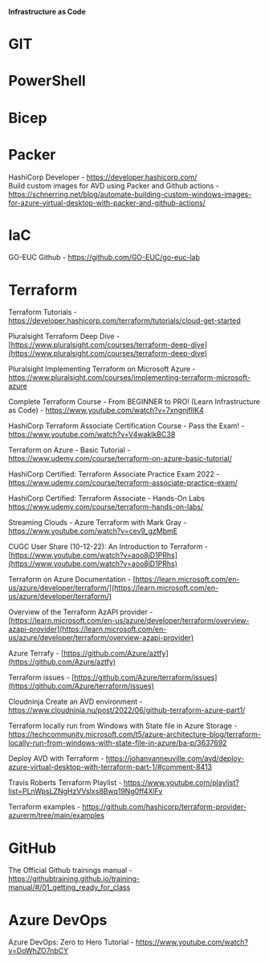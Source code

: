**Infrastructure as Code**

# GIT

# PowerShell

# Bicep

# Packer

HashiCorp Developer - https://developer.hashicorp.com/  
Build custom images for AVD using Packer and Github actions - https://schnerring.net/blog/automate-building-custom-windows-images-for-azure-virtual-desktop-with-packer-and-github-actions/

# IaC

GO-EUC Github - https://github.com/GO-EUC/go-euc-lab

# Terraform

Terraform Tutorials - https://developer.hashicorp.com/terraform/tutorials/cloud-get-started

Pluralsight Terraform Deep Dive - [https://www.pluralsight.com/courses/terraform-deep-dive](https://www.pluralsight.com/courses/terraform-deep-dive)

Pluralsight Implementing Terraform on Microsoft Azure - https://www.pluralsight.com/courses/implementing-terraform-microsoft-azure

Complete Terraform Course - From BEGINNER to PRO! (Learn Infrastructure as Code) - https://www.youtube.com/watch?v=7xngnjfIlK4

HashiCorp Terraform Associate Certification Course - Pass the Exam! - https://www.youtube.com/watch?v=V4waklkBC38

Terraform on Azure - Basic Tutorial - https://www.udemy.com/course/terraform-on-azure-basic-tutorial/

HashiCorp Certified: Terraform Associate Practice Exam 2022 - https://www.udemy.com/course/terraform-associate-practice-exam/

HashiCorp Certified: Terraform Associate - Hands-On Labs https://www.udemy.com/course/terraform-hands-on-labs/

Streaming Clouds - Azure Terraform with Mark Gray - https://www.youtube.com/watch?v=cev9_gzMbmE

CUGC User Share (10-12-22): An Introduction to Terraform - [https://www.youtube.com/watch?v=aoo8jD1PRhs](https://www.youtube.com/watch?v=aoo8jD1PRhs)

Terraform on Azure Documentation - [https://learn.microsoft.com/en-us/azure/developer/terraform/](https://learn.microsoft.com/en-us/azure/developer/terraform/)

Overview of the Terraform AzAPI provider - [https://learn.microsoft.com/en-us/azure/developer/terraform/overview-azapi-provider](https://learn.microsoft.com/en-us/azure/developer/terraform/overview-azapi-provider)

Azure Terrafy - [https://github.com/Azure/aztfy](https://github.com/Azure/aztfy)

Terraform issues - [https://github.com/Azure/terraform/issues](https://github.com/Azure/terraform/issues)

Cloudninja Create an AVD environment - https://www.cloudninja.nu/post/2022/06/github-terraform-azure-part1/

Terraform locally run from Windows with State file in Azure Storage - https://techcommunity.microsoft.com/t5/azure-architecture-blog/terraform-locally-run-from-windows-with-state-file-in-azure/ba-p/3637692

Deploy AVD with Terraform - https://johanvanneuville.com/avd/deploy-azure-virtual-desktop-with-terraform-part-1/#comment-8413

Travis Roberts Terraform Playlist - https://www.youtube.com/playlist?list=PLnWpsLZNgHzVVslxs8Bwq19Ng0ff4XlFv

Terraform examples - https://github.com/hashicorp/terraform-provider-azurerm/tree/main/examples

# GitHub

The Official Github trainings manual - https://githubtraining.github.io/training-manual/#/01_getting_ready_for_class

# Azure DevOps

Azure DevOps: Zero to Hero Tutorial - https://www.youtube.com/watch?v=DoWhZO7nbCY
